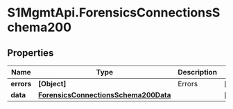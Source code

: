 # S1MgmtApi.ForensicsConnectionsSchema200

## Properties
Name | Type | Description | Notes
------------ | ------------- | ------------- | -------------
**errors** | **[Object]** | Errors | [optional] 
**data** | [**ForensicsConnectionsSchema200Data**](ForensicsConnectionsSchema200Data.md) |  | [optional] 


